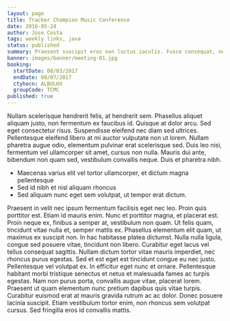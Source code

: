 ```yaml
---
layout: page
title: Tracker Champion Music Conference
date: 2016-05-24
author: Jose Costa
tags: weekly links, java
status: published
summary: Praesent suscipit eros non luctus iaculis. Fusce consequat, neque vitae.
banner: images/banner/meeting-01.jpg
booking:
  startDate: 08/03/2017
  endDate: 08/07/2017
  ctyhocn: ALBULHX
  groupCode: TCMC
published: true
---
```

Nullam scelerisque hendrerit felis, at hendrerit sem. Phasellus aliquet aliquam justo, non fermentum ex faucibus id. Quisque at dolor arcu. Sed eget consectetur risus. Suspendisse eleifend nec diam sed ultrices. Pellentesque eleifend libero at mi auctor vulputate non ut lorem. Nullam pharetra augue odio, elementum pulvinar erat scelerisque sed. Duis leo nisi, fermentum vel ullamcorper sit amet, cursus non nulla. Mauris dui ante, bibendum non quam sed, vestibulum convallis neque. Duis et pharetra nibh.

* Maecenas varius elit vel tortor ullamcorper, et dictum magna pellentesque
* Sed id nibh et nisl aliquam rhoncus
* Sed aliquam nunc eget sem volutpat, ut tempor erat dictum.

Praesent in velit nec ipsum fermentum facilisis eget nec leo. Proin quis porttitor est. Etiam id mauris enim. Nunc et porttitor magna, et placerat est. Proin neque ex, finibus a semper at, vestibulum non quam. Ut felis quam, tincidunt vitae nulla et, semper mattis ex. Phasellus elementum elit quam, ut maximus ex suscipit non. In hac habitasse platea dictumst. Nulla nulla ligula, congue sed posuere vitae, tincidunt non libero. Curabitur eget lacus vel tellus consequat sagittis.
Nullam dictum tortor vitae mauris imperdiet, nec rhoncus purus egestas. Sed et est eget est tincidunt congue eu nec justo. Pellentesque vel volutpat ex. In efficitur eget nunc et ornare. Pellentesque habitant morbi tristique senectus et netus et malesuada fames ac turpis egestas. Nam non purus porta, convallis augue vitae, placerat lorem. Praesent ut quam elementum nunc pretium dapibus quis vitae turpis. Curabitur euismod erat at mauris gravida rutrum ac ac dolor. Donec posuere lacinia suscipit. Etiam vestibulum tortor enim, non rhoncus sem volutpat cursus. Sed fringilla eros id convallis mattis.
